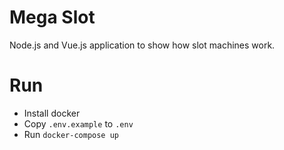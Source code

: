 # Mega Slot
Node.js and Vue.js application to show how slot machines work.

# Run
 - Install docker
 - Copy `.env.example` to `.env`
 - Run `docker-compose up`

